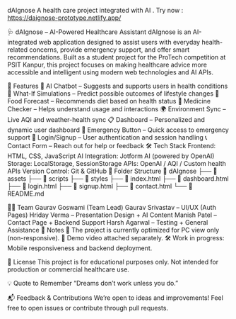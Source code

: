 dAIgnose
A health care project integrated with AI . Try now : https://daignose-prototype.netlify.app/

🩺 dAIgnose – AI-Powered Healthcare Assistant
dAIgnose is an AI-integrated web application designed to assist users with everyday health-related concerns, provide emergency support, and offer smart recommendations. Built as a student project for the ProTech competition at PSIT Kanpur, this project focuses on making healthcare advice more accessible and intelligent using modern web technologies and AI APIs.

🚀 Features
🤖 AI Chatbot – Suggests and supports users in health conditions
🧠 What-If Simulations – Predict possible outcomes of lifestyle changes
🍎 Food Forecast – Recommends diet based on health status
💊 Medicine Checker – Helps understand usage and interactions
🌍 Environment Sync – Live AQI and weather-health sync
📋 Dashboard – Personalized and dynamic user dashboard
🚨 Emergency Button – Quick access to emergency support
🔐 Login/Signup – User authentication and session handling
📞 Contact Form – Reach out for help or feedback
🛠️ Tech Stack
Frontend: HTML, CSS, JavaScript
AI Integration: Jotform AI (powered by OpenAI)
Storage: LocalStorage, SessionStorage
APIs: OpenAI / AQI / Custom health APIs
Version Control: Git & GitHub
📁 Folder Structure
📂 dAIgnose ├── 📁 assets ├── 📁 scripts ├── 📁 styles ├── 📄 index.html ├── 📄 dashboard.html ├── 📄 login.html ├── 📄 signup.html ├── 📄 contact.html └── 📄 README.md

🧑‍💻 Team
Gaurav Goswami (Team Lead)
Gaurav Srivastav – UI/UX (Auth Pages)
Hriday Verma – Presentation Design + AI Content
Manish Patel – Contact Page + Backend Support
Harsh Agarwal – Testing + General Assistance
📌 Notes
📱 The project is currently optimized for PC view only (non-responsive).
🎥 Demo video attached separately.
🛠️ Work in progress: Mobile responsiveness and backend deployment.

📖 License
This project is for educational purposes only. Not intended for production or commercial healthcare use.

💡 Quote to Remember
“Dreams don’t work unless you do.”

📬 Feedback & Contributions
We’re open to ideas and improvements! Feel free to open issues or contribute through pull requests.
